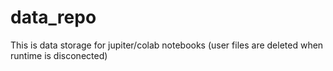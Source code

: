 # data_repo

This is data storage for jupiter/colab notebooks
(user files are deleted when runtime is disconected)
